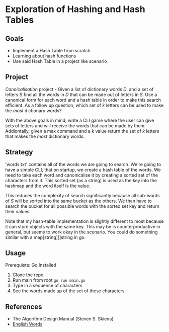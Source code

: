 # Exploration of Hashing and Hash Tables

## Goals
- Implement a Hash Table from scratch
- Learning about hash functions
- Use said Hash Table in a project like scenario

## Project 

*Canoicalisation* project - Given a list of dictionary words *D*, and a set of letters *S* find all the words in *D* that can be made out of letters in *S*. Use a canonical form for each word and a hash table in order to make this search efficient. As a follow up question, which set of *k* letters can be used to make the *most* dictionary words?

With the above goals in mind, write a CLI game where the user can give sets of letters and will receive the words that can be made by them. Addiontally, given a max command and a *k* value return the set of *k* letters that makes the *most* dictionary words. 

## Strategy

'words.txt' contains all of the words we are going to search. We're going to have a simple CLI, that on startup, we create a hash table of the words. We need to take each word and canonicalise it by creating a sorted set of the characters from it. This sorted set (as a string) is used as the key into the hashmap and the word itself is the value. 

This reduces the complexity of search significantly because all sub-words of *S* will be sorted into the same bucket as the others. We than have to search the bucket for all possible words with the sorted set key and return their values.

Note that my hash-table implementation is slightly different to most because it can store objects with the same key. This may be is counterproductive in general, but seems to work okay in the scenario. You could do something similar with a map[string][]string in go. 

## Usage

Prerequiste: Go Installed

1. Clone the repo
2. Run main from root `go run main.go`
3. Type in a sequence of characters
4. See the words made up of the set of these characters

## References 
- The Algorithm Design Manual (Steven S. Skiena)
- [English Words](https://github.com/dwyl/english-words)
